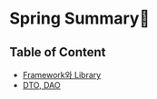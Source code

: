 # Spring Summary🌺

## Table of Content

- [Framework와 Library](https://github.com/Jinuk93/TIL/blob/master/Spring/Spring%20Summary/docs/Framework%EC%99%80%20Library.md)
- [DTO, DAO](https://github.com/Jinuk93/TIL/blob/master/Spring/Spring%20Summary/docs/DTO%2C%20DAO.md)
